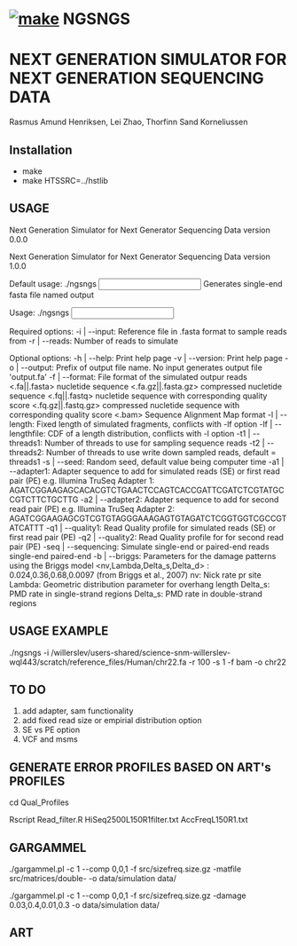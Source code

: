  # [![make](https://github.com/RAHenriksen/SimulAncient/actions/workflows/make.yml/badge.svg)](https://github.com/RAHenriksen/NGSNGS/actions/workflows/make.yml) NGSNGS

# NEXT GENERATION SIMULATOR FOR NEXT GENERATION SEQUENCING DATA
Rasmus Amund Henriksen, Lei Zhao, Thorfinn Sand Korneliussen 
## Installation
* make
* make HTSSRC=../hstlib

## USAGE
Next Generation Simulator for Next Generator Sequencing Data version 0.0.0 

Next Generation Simulator for Next Generator Sequencing Data version 1.0.0 

Default usage: ./ngsngs <input reference> <numer of reads> 	 Generates single-end fasta file named output

Usage: ./ngsngs <options> <input reference> <numer of reads> <output file> 

Required options: 
-i | --input: 			 Reference file in .fasta format to sample reads from
-r | --reads: 			 Number of reads to simulate

Optional options: 
-h | --help: 			 Print help page
-v | --version: 		 Print help page
-o | --output: 			 Prefix of output file name. No input generates output file 'output.fa'
-f | --format: 			 File format of the simulated outpur reads
	 <.fa||.fasta>		 nucletide sequence 
 	 <.fa.gz||.fasta.gz>	 compressed nucletide sequence 
 	 <.fq||.fastq>		 nucletide sequence with corresponding quality score 
 	 <.fq.gz||.fastq.gz>	 compressed nucletide sequence with corresponding quality score 
 	 <.bam>			 Sequence Alignment Map format
-l | --length: 			 Fixed length of simulated fragments, conflicts with -lf option
-lf | --lengthfile: 		 CDF of a length distribution, conflicts with -l option
-t1 | --threads1: 		 Number of threads to use for sampling sequence reads
-t2 | --threads2: 		 Number of threads to use write down sampled reads, default = threads1
-s | --seed: 			 Random seed, default value being computer time
-a1 | --adapter1: 		 Adapter sequence to add for simulated reads (SE) or first read pair (PE)
	 e.g. Illumina TruSeq Adapter 1: AGATCGGAAGAGCACACGTCTGAACTCCAGTCACCGATTCGATCTCGTATGCCGTCTTCTGCTTG 
-a2 | --adapter2: 		 Adapter sequence to add for second read pair (PE) 
	 e.g. Illumina TruSeq Adapter 2: AGATCGGAAGAGCGTCGTGTAGGGAAAGAGTGTAGATCTCGGTGGTCGCCGTATCATTT 
-q1 | --quality1: 		 Read Quality profile for simulated reads (SE) or first read pair (PE)
-q2 | --quality2: 		 Read Quality profile for for second read pair (PE)
-seq | --sequencing: 		 Simulate single-end or paired-end reads
	 <SE>	 single-end 
 	 <PE>	 paired-end
-b | --briggs: 			 Parameters for the damage patterns using the Briggs model
	 <nv,Lambda,Delta_s,Delta_d> : 0.024,0.36,0.68,0.0097 (from Briggs et al., 2007)
		 nv: Nick rate pr site 
 		 Lambda: Geometric distribution parameter for overhang length
 		 Delta_s: PMD rate in single-strand regions
 		 Delta_s: PMD rate in double-strand regions
		 
## USAGE EXAMPLE
./ngsngs -i /willerslev/users-shared/science-snm-willerslev-wql443/scratch/reference_files/Human/chr22.fa -r 100 -s 1 -f bam -o chr22

## TO DO
1. add adapter, sam functionality 
2. add fixed read size or empirial distribution option
3. SE vs PE option
4. VCF and msms

## GENERATE ERROR PROFILES BASED ON ART's PROFILES
cd Qual_Profiles

Rscript Read_filter.R HiSeq2500L150R1filter.txt AccFreqL150R1.txt

## GARGAMMEL
./gargammel.pl -c 1 --comp 0,0,1 -f src/sizefreq.size.gz -matfile src/matrices/double- -o data/simulation data/

./gargammel.pl -c 1 --comp 0,0,1 -f src/sizefreq.size.gz -damage 0.03,0.4,0.01,0.3 -o data/simulation data/

## ART
